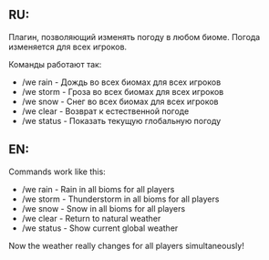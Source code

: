 ## RU:
Плагин, позволяющий изменять погоду в любом биоме. Погода изменяется для всех игроков.

Команды работают так:
- /we rain - Дождь во всех биомах для всех игроков
- /we storm - Гроза во всех биомах для всех игроков  
- /we snow - Снег во всех биомах для всех игроков
- /we clear - Возврат к естественной погоде
- /we status - Показать текущую глобальную погоду

## EN:
Commands work like this:
- /we rain - Rain in all bioms for all players
- /we storm - Thunderstorm in all bioms for all players
- /we snow - Snow in all bioms for all players
- /we clear - Return to natural weather
- /we status - Show current global weather

Now the weather really changes for all players simultaneously!
